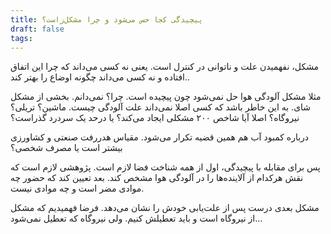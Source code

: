 ```yaml
---
title: پیچیدگی کجا حس می‌شود و چرا مشکل‌زاست؟
draft: false
tags:
---
```


مشکل، نفهمیدن علت و ناتوانی در کنترل است. یعنی نه کسی می‌داند که چرا این اتفاق افتاده و نه کسی می‌داند چگونه اوضاع را بهتر کند..

مثلا مشکل آلودگی هوا حل نمی‌شود‌ چون پیچیده است‌. چرا؟ نمی‌دانم. بخشی از مشکل شای. به این خاطر باشد که کسی اصلا نمی‌داند علت آلودگی چیست. ماشین؟ تریلی؟ نیروگاه؟ اصلا آیا شاخص ۲۰۰ مشکلی ایجاد می‌کند؟ یا درحد یک سردرد گذراست؟

درباره کمبود آب هم همین قضیه تکرار می‌شود. مقیاس هدررفت صنعتی و کشاورزی بیشتر است یا مصرف شخصی؟

پس برای مقابله با پیچیدگی، اول از همه شناخت فضا لازم است. پژوهشی لازم است که نقش هرکدام از آلاینده‌ها را در آلودگی هوا مشخص کند. بعد تعیین کند که حضور چه موادی مضر است و چه موادی نیست.

مشکل بعدی درست پس از علت‌یابی خودش را نشان می‌دهد. فرضا فهمیدیم که مشکل از نیروگاه است و باید تعطیلش کنیم. ولی نیروگاه که تعطیل نمی‌شود...